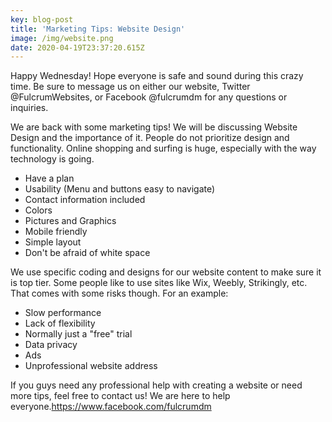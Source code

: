 ```yaml
---
key: blog-post
title: 'Marketing Tips: Website Design'
image: /img/website.png
date: 2020-04-19T23:37:20.615Z
---
```

Happy Wednesday! Hope everyone is safe and sound during this crazy time. Be sure to message us on either our website, Twitter @FulcrumWebsites, or Facebook @fulcrumdm for any questions or inquiries.

We are back with some marketing tips! We will be discussing Website Design and the importance of it. People do not prioritize design and functionality. Online shopping and surfing is huge, especially with the way technology is going.

* Have a plan
* Usability (Menu and buttons easy to navigate)
* Contact information included
* Colors
* Pictures and Graphics
* Mobile friendly
* Simple layout
* Don't be afraid of white space

We use specific coding and designs for our website content to make sure it is top tier. Some people like to use sites like Wix, Weebly, Strikingly, etc. That comes with some risks though. For an example:

* Slow performance
* Lack of flexibility
* Normally just a "free" trial
* Data privacy
* Ads
* Unprofessional website address

If you guys need any professional help with creating a website or need more tips, feel free to contact us! We are here to help everyone.<https://www.facebook.com/fulcrumdm>
